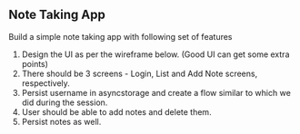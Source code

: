 ## Note Taking App ##
Build a simple note taking app with following set of features <br/>
1. Design the UI as per the wireframe below. (Good UI can get some extra points)
2. There should be 3 screens - Login, List and Add Note screens, respectively.
3. Persist username in asyncstorage and create a flow similar to which we did during the session.
4. User should be able to add notes and delete them.
5. Persist notes as well.

